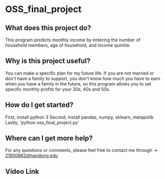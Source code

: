 ﻿# OSS_final_project
 
## What does this project do?
This program predicts monthly income by entering the number of household members, age of household, and income quintile.

## Why is this project useful?
You can make a specific plan for my future life.
If you are not married or don't have a family to support, you don't know how much you have to earn when you have a family in the future, so this program allows you to set specific monthly profits for your 30s, 40s and 50s.

## How do I get started?
First, install python 3
Second, install pandas, numpy, sklearn, metapolib
Lastly, \'python oss_final_project.py\'

## Where can I get more help?
For any questions or comments, please feel free to contact me through -> 21600862@handong.edu

## Video Link
